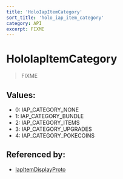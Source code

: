 ```yaml
---
title: 'HoloIapItemCategory'
sort_title: 'holo_iap_item_category'
category: API
excerpt: FIXME
---
```


# HoloIapItemCategory

> FIXME

## Values:

- 0: IAP_CATEGORY_NONE
- 1: IAP_CATEGORY_BUNDLE
- 2: IAP_CATEGORY_ITEMS
- 3: IAP_CATEGORY_UPGRADES
- 4: IAP_CATEGORY_POKECOINS

## Referenced by:

- [IapItemDisplayProto](../../messages/IapItemDisplayProto/)
